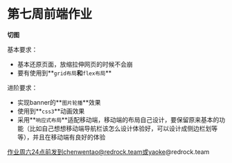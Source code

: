 # 第七周前端作业

**切图**

基本要求：

- 基本还原页面，放缩拉伸网页的时候不会崩
- 要有使用到**`grid布局`**和**`flex布局`**

进阶要求：

- 实现banner的**`图片轮播`**效果
- 使用到**`css3`**动画效果
- 采用**`响应式布局`**适配移动端，移动端的布局自己设计，要保留原来基本的功能（比如自己想想移动端导航栏该怎么设计体验好，可以设计成侧边栏划等等），并且在移动端有良好的体验

作业周六24点前发到chenwentao@redrock.team或yaoke@redrock.team